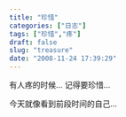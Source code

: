 ```yaml
---
title: "珍惜"
categories: ["日志"]
tags: ["珍惜","疼"]
draft: false
slug: "treasure"
date: "2008-11-24 17:39:29"
---
```


有人疼的时候...
记得要珍惜...
 
今天就像看到前段时间的自己...
